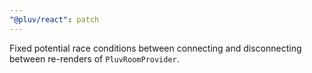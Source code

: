```yaml
---
"@pluv/react": patch
---
```


Fixed potential race conditions between connecting and disconnecting between re-renders of `PluvRoomProvider`.

